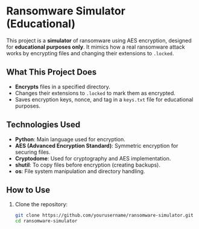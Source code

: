 # Ransomware Simulator (Educational)

This project is a **simulator** of ransomware using AES encryption, designed for **educational purposes only**. It mimics how a real ransomware attack works by encrypting files and changing their extensions to `.locked`.

##  What This Project Does
- **Encrypts** files in a specified directory.
- Changes their extensions to `.locked` to mark them as encrypted.
- Saves encryption keys, nonce, and tag in a `keys.txt` file for educational purposes.

##  Technologies Used
- **Python**: Main language used for encryption.
- **AES (Advanced Encryption Standard)**: Symmetric encryption for securing files.
- **Cryptodome**: Used for cryptography and AES implementation.
- **shutil**: To copy files before encryption (creating backups).
- **os**: File system manipulation and directory handling.

##  How to Use
1. Clone the repository:
   ```bash
   git clone https://github.com/yourusername/ransomware-simulator.git
   cd ransomware-simulator
